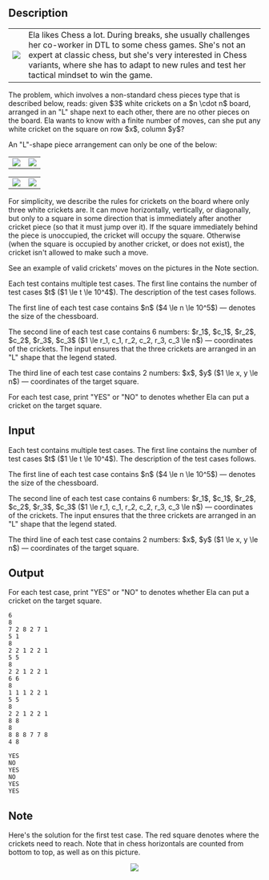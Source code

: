 ## Description

<div><p></p><table class="tex-tabular"><tbody><tr><td class="tex-tabular-text-align-left"><img class="tex-graphics" src="file://R9BoYy39.png" style="max-width: 100.0%;max-height: 100.0%;"></td><td class="tex-tabular-text-align-left"><span class="tex-font-style-it">Ela likes Chess a lot. During breaks, she usually challenges her co-worker in DTL to some chess games. She's not an expert at classic chess, but she's very interested in Chess variants, where she has to adapt to new rules and test her tactical mindset to win the game.</span></td></tr></tbody></table><p></p><p>The problem, which involves a non-standard chess pieces type that is described below, reads: given $3$ white <span class="tex-font-style-bf">crickets</span> on a $n \cdot n$ board, arranged in an "L" shape next to each other, there are no other pieces on the board. Ela wants to know with a finite number of moves, can she put any white cricket on the square on row $x$, column $y$?</p><p>An "L"-shape piece arrangement can only be one of the below:</p><center> <table class="tex-tabular"><tbody><tr><td class="tex-tabular-text-align-center"><img class="tex-graphics" src="file://N3rv3tbJ.png" style="max-width: 100.0%;max-height: 100.0%;"></td><td class="tex-tabular-text-align-center"><img class="tex-graphics" src="file://onUJwMFn.png" style="max-width: 100.0%;max-height: 100.0%;"></td></tr></tbody></table> </center><center> <table class="tex-tabular"><tbody><tr><td class="tex-tabular-text-align-center"><img class="tex-graphics" src="file://LTWEOA0p.png" style="max-width: 100.0%;max-height: 100.0%;"></td><td class="tex-tabular-text-align-center"><img class="tex-graphics" src="file://ElIB1TlT.png" style="max-width: 100.0%;max-height: 100.0%;"></td></tr></tbody></table> </center><p>For simplicity, we describe the rules for crickets on the board where only three white crickets are. It can move horizontally, vertically, or diagonally, but only to a square in some direction that is <span class="tex-font-style-bf">immediately after</span> another cricket piece (so that it must <span class="tex-font-style-bf">jump over</span> it). If the square immediately behind the piece is unoccupied, the cricket will occupy the square. Otherwise (when the square is occupied by another cricket, or does not exist), the cricket isn't allowed to make such a move.</p><p>See an example of valid crickets' moves on the pictures in the Note section.</p></div><div class="input-specification"><p>Each test contains multiple test cases. The first line contains the number of test cases $t$ ($1 \le t \le 10^4$). The description of the test cases follows.</p><p>The first line of each test case contains $n$ ($4 \le n \le 10^5$) — denotes the size of the chessboard.</p><p>The second line of each test case contains 6 numbers: $r_1$, $c_1$, $r_2$, $c_2$, $r_3$, $c_3$ ($1 \le r_1, c_1, r_2, c_2, r_3, c_3 \le n$) — coordinates of the crickets. The input ensures that the three crickets are arranged in an "L" shape that the legend stated.</p><p>The third line of each test case contains 2 numbers: $x$, $y$ ($1 \le x, y \le n$) — coordinates of the target square.</p></div><div class="output-specification"><p>For each test case, print <span class="tex-font-style-tt">"YES"</span> or <span class="tex-font-style-tt">"NO"</span> to denotes whether Ela can put a cricket on the target square.</p></div>

## Input

<p>Each test contains multiple test cases. The first line contains the number of test cases $t$ ($1 \le t \le 10^4$). The description of the test cases follows.</p><p>The first line of each test case contains $n$ ($4 \le n \le 10^5$) — denotes the size of the chessboard.</p><p>The second line of each test case contains 6 numbers: $r_1$, $c_1$, $r_2$, $c_2$, $r_3$, $c_3$ ($1 \le r_1, c_1, r_2, c_2, r_3, c_3 \le n$) — coordinates of the crickets. The input ensures that the three crickets are arranged in an "L" shape that the legend stated.</p><p>The third line of each test case contains 2 numbers: $x$, $y$ ($1 \le x, y \le n$) — coordinates of the target square.</p>

## Output

<p>For each test case, print <span class="tex-font-style-tt">"YES"</span> or <span class="tex-font-style-tt">"NO"</span> to denotes whether Ela can put a cricket on the target square.</p>





```input1|2,3,4,8,9,10,14,15,16
6
8
7 2 8 2 7 1
5 1
8
2 2 1 2 2 1
5 5
8
2 2 1 2 2 1
6 6
8
1 1 1 2 2 1
5 5
8
2 2 1 2 2 1
8 8
8
8 8 8 7 7 8
4 8
```




```output1
YES
NO
YES
NO
YES
YES
```



## Note

<p>Here's the solution for the first test case. The red square denotes where the crickets need to reach. Note that in chess horizontals are counted from bottom to top, as well as on this picture.</p><center> <img class="tex-graphics" src="file://4Vw8DWI0.png" style="max-width: 100.0%;max-height: 100.0%;"> </center>
